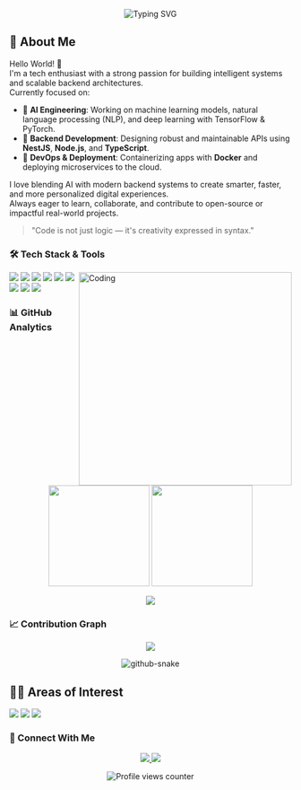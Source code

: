 <p align="center">
  <img src="https://readme-typing-svg.herokuapp.com?font=Fira+Code&pause=1000&color=58A6FF&center=true&vCenter=true&width=435&lines=AI+Engineer+%7C+Backend+Developer;Machine+Learning+%7C+NestJS+%7C+Docker" alt="Typing SVG" />
</p>

## 🔭 About Me
Hello World! 👋  
I'm a tech enthusiast with a strong passion for building intelligent systems and scalable backend architectures.  
Currently focused on:

- 🤖 **AI Engineering**: Working on machine learning models, natural language processing (NLP), and deep learning with TensorFlow & PyTorch.
- 🧠 **Backend Development**: Designing robust and maintainable APIs using **NestJS**, **Node.js**, and **TypeScript**.
- 🐳 **DevOps & Deployment**: Containerizing apps with **Docker** and deploying microservices to the cloud.

I love blending AI with modern backend systems to create smarter, faster, and more personalized digital experiences.  
Always eager to learn, collaborate, and contribute to open-source or impactful real-world projects.

> "Code is not just logic — it's creativity expressed in syntax."

### 🛠️ Tech Stack & Tools
<img align="right" alt="Coding" width="380" src="https://media.giphy.com/media/v1.Y2lkPTc5MGI3NjExcDh3bThmOGsyemdxbng5NmRwbTl4Ync4eHVybm05eHd6YzdsN2x6ZSZlcD12MV9pbnRlcm5hbF9naWZzX2dpZklkJmN0PWc/qgQUggAC3Pfv687qPC/giphy.gif" />

<p align="left">
  <img src="https://img.shields.io/badge/Python-3776AB?style=for-the-badge&logo=python&logoColor=white"/>
  <img src="https://img.shields.io/badge/NestJS-E0234E?style=for-the-badge&logo=nestjs&logoColor=white"/>
  <img src="https://img.shields.io/badge/Docker-2496ED?style=for-the-badge&logo=docker&logoColor=white"/>
  <img src="https://img.shields.io/badge/TypeScript-007ACC?style=for-the-badge&logo=typescript&logoColor=white"/>
  <img src="https://img.shields.io/badge/Node.js-339933?style=for-the-badge&logo=nodedotjs&logoColor=white"/>
  <img src="https://img.shields.io/badge/MongoDB-4EA94B?style=for-the-badge&logo=mongodb&logoColor=white"/>
  <img src="https://img.shields.io/badge/PostgreSQL-316192?style=for-the-badge&logo=postgresql&logoColor=white"/>
  <img src="https://img.shields.io/badge/TensorFlow-FF6F00?style=for-the-badge&logo=tensorflow&logoColor=white"/>
  <img src="https://img.shields.io/badge/PyTorch-EE4C2C?style=for-the-badge&logo=pytorch&logoColor=white"/>
</p>

### 📊 GitHub Analytics
<p align="center"> 
  <img height="180em" src="https://github-readme-stats.vercel.app/api?username=viethung20101&show_icons=true&theme=tokyonight&count_private=true&include_all_commits=true"/>
  <img height="180em" src="https://github-readme-stats.vercel.app/api/top-langs/?username=viethung20101&layout=compact&theme=tokyonight&count_private=true&include_all_commits=true&hide_border=true&langs_count=10"/>
  <p align="center">
  <img src="https://github-readme-streak-stats.herokuapp.com?user=viethung20101&theme=tokyonight&hide_border=true" />
</p>

</p>

### 📈 Contribution Graph
<p align="center">
  <img src="https://github-readme-activity-graph.vercel.app/graph?username=viethung20101&bg_color=0D1117&color=58A6FF&line=58A6FF&point=FFFFFF&hide_border=true&area=true&area_color=58A6FF&custom_title=Contribution%20Graph&radius=6"/>
</p>

<div align="center">
  <picture>
    <source media="(prefers-color-scheme: dark)" srcset="https://raw.githubusercontent.com/viethung20101/snk/output/github-snake-dark.svg" />
    <source media="(prefers-color-scheme: light)" srcset="https://raw.githubusercontent.com/viethung20101/snk/output/github-snake.svg" />
    <img alt="github-snake" src="https://raw.githubusercontent.com/yourusername/snk/output/github-snake.svg" />
  </picture>
</div>

## 👨‍💻 Areas of Interest
<p align="left">
  <img src="https://img.shields.io/badge/Web%20Development-0078D7?style=for-the-badge"/>
  <img src="https://img.shields.io/badge/Mobile%20Apps-3DDC84?style=for-the-badge"/>
  <img src="https://img.shields.io/badge/AI%20Engineering-00B265?style=for-the-badge"/>
</p>

### 🤝 Connect With Me
<p align="center"> 
  <a href="https://linkedin.com/in/vhung2010"> 
    <img src="https://img.shields.io/badge/LinkedIn-0077B5?style=for-the-badge&logo=linkedin&logoColor=white"/> 
  </a> 
  <a href="mailto:viethung20101@gmail.com"> 
    <img src="https://img.shields.io/badge/Gmail-D14836?style=for-the-badge&logo=gmail&logoColor=white"/> 
  </a> 
</p>

<p align="center"> 
  <img src="https://komarev.com/ghpvc/?username=viethung20101&style=flat-square&color=blue" alt="Profile views counter" /> 
</p>

